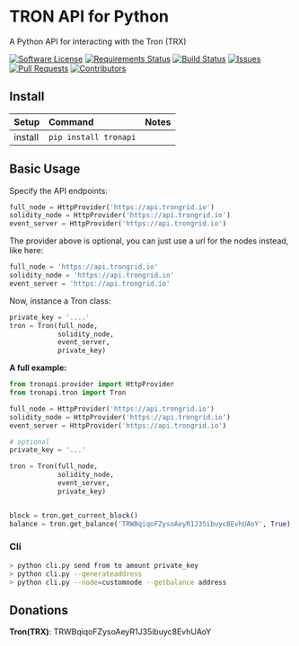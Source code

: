 # TRON API for Python
A Python API for interacting with the Tron (TRX)

[![Software License](https://img.shields.io/badge/license-MIT-brightgreen.svg)](LICENSE)
[![Requirements Status](https://requires.io/github/iexbase/tron-api-python/requirements.svg?branch=master)](https://requires.io/github/iexbase/tron-api-python/requirements/?branch=master)
[![Build Status](https://api.travis-ci.com/iexbase/tron-api-python.svg?branch=master)](https://travis-ci.com/iexbase/tron-api-python)
[![Issues](https://img.shields.io/github/issues/iexbase/tron-api-python.svg)](https://github.com/iexbase/tron-api-python/issues)
[![Pull Requests](https://img.shields.io/github/issues-pr/iexbase/tron-api-python.svg)](https://github.com/iexbase/tron-api-python/pulls)
[![Contributors](https://img.shields.io/github/contributors/iexbase/tron-api-python.svg)](https://github.com/iexbase/tron-api-python/graphs/contributors)

## Install

| Setup   | Command             | Notes
| :------ | :------------------ | :---------
| install | `pip install tronapi`  |

## Basic Usage
Specify the API endpoints:

```python
full_node = HttpProvider('https://api.trongrid.io')
solidity_node = HttpProvider('https://api.trongrid.io')
event_server = HttpProvider('https://api.trongrid.io')
```

The provider above is optional, you can just use a url for the nodes instead, like here:

```python 
full_node = 'https://api.trongrid.io'
solidity_node = 'https://api.trongrid.io'
event_server = 'https://api.trongrid.io'
```

Now, instance a Tron class:

```python
private_key = '....'
tron = Tron(full_node, 
            solidity_node, 
            event_server, 
            private_key)         
```            

**A full example:**

```python
from tronapi.provider import HttpProvider
from tronapi.tron import Tron

full_node = HttpProvider('https://api.trongrid.io')
solidity_node = HttpProvider('https://api.trongrid.io')
event_server = HttpProvider('https://api.trongrid.io')

# optional
private_key = '...'

tron = Tron(full_node, 
            solidity_node, 
            event_server, 
            private_key)   


block = tron.get_current_block()
balance = tron.get_balance('TRWBqiqoFZysoAeyR1J35ibuyc8EvhUAoY', True)
```


### Cli
```bash
> python cli.py send from to amount private_key
> python cli.py --generateaddress
> python cli.py --node=customnode --getbalance address
```


## Donations
**Tron(TRX)**: TRWBqiqoFZysoAeyR1J35ibuyc8EvhUAoY

